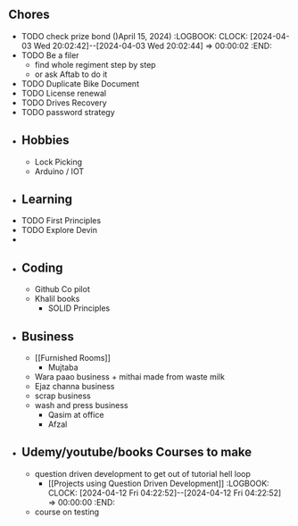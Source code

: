 ## Chores
- TODO check prize bond ()April 15, 2024)
  :LOGBOOK:
  CLOCK: [2024-04-03 Wed 20:02:42]--[2024-04-03 Wed 20:02:44] =>  00:00:02
  :END:
- TODO Be a filer
	- find whole regiment step by step
	- or ask Aftab to do it
- TODO Duplicate Bike Document
- TODO License renewal
- TODO Drives Recovery
- TODO password strategy
- ## Hobbies
	- Lock Picking
	- Arduino / IOT
- ## Learning
- TODO First Principles
- TODO Explore Devin
-
- ## Coding
	- Github Co  pilot
	- Khalil books
		- SOLID Principles
- ## Business
	- [[Furnished Rooms]]
		- Mujtaba
	- Wara paao business + mithai made from waste milk
	- Ejaz channa business
	- scrap business
	- wash and press business
		- Qasim at office
		- Afzal
- ## Udemy/youtube/books Courses to make
	- question driven development to get out of tutorial hell loop
		- [[Projects using Question Driven Development]]
		  :LOGBOOK:
		  CLOCK: [2024-04-12 Fri 04:22:52]--[2024-04-12 Fri 04:22:52] =>  00:00:00
		  :END:
	- course on testing